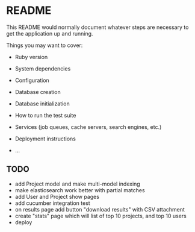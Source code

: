 # README

This README would normally document whatever steps are necessary to get the
application up and running.

Things you may want to cover:

* Ruby version

* System dependencies

* Configuration

* Database creation

* Database initialization

* How to run the test suite

* Services (job queues, cache servers, search engines, etc.)

* Deployment instructions

* ...

## TODO
* add Project model and make multi-model indexing
* make elasticsearch work better with partial matches
* add User and Project show pages
* add cucumber integration test
* on results page add button "download results" with CSV attachment
* create "stats" page which will list of top 10 projects, and top 10 users
* deploy
